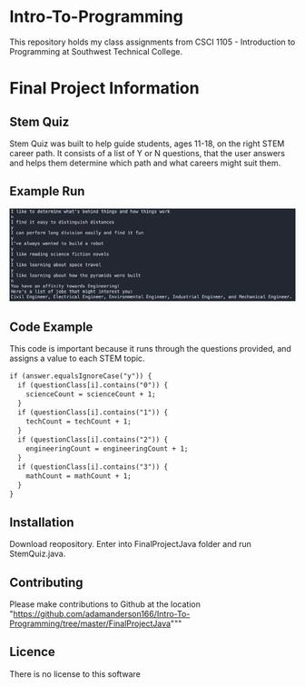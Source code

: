 # Intro-To-Programming

This repository holds my class assignments from CSCI 1105 - Introduction to Programming at Southwest Technical College.

# Final Project Information

## Stem Quiz
Stem Quiz was built to help guide students, ages 11-18, on the right STEM career path. It consists of a list of Y or N questions, that the user answers and helps them determine which path and what careers might suit them.

## Example Run
<img src="Stem Quiz Example.png" />

## Code Example
This code is important because it runs through the questions provided, and assigns a value to each STEM topic.
```
if (answer.equalsIgnoreCase("y")) {
  if (questionClass[i].contains("0")) {
    scienceCount = scienceCount + 1;
  }
  if (questionClass[i].contains("1")) {
    techCount = techCount + 1;
  }
  if (questionClass[i].contains("2")) {
    engineeringCount = engineeringCount + 1;
  }
  if (questionClass[i].contains("3")) {
    mathCount = mathCount + 1;
  }
}
```

## Installation
Download reopository. Enter into FinalProjectJava folder and run StemQuiz.java.

## Contributing
Please make contributions to Github at the location "https://github.com/adamanderson166/Intro-To-Programming/tree/master/FinalProjectJava"""

## Licence
There is no license to this software
